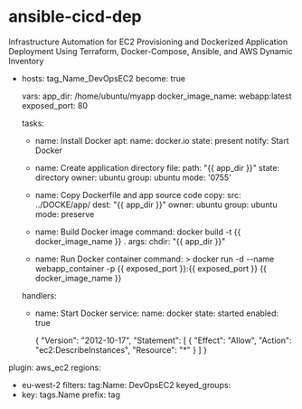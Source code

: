 # ansible-cicd-dep
Infrastructure Automation for EC2 Provisioning and Dockerized Application Deployment Using Terraform, Docker-Compose, Ansible, and AWS Dynamic Inventory


- hosts: tag_Name_DevOpsEC2
  become: true

  vars:
    app_dir: /home/ubuntu/myapp
    docker_image_name: webapp:latest
    exposed_port: 80

  tasks:
    - name: Install Docker
      apt:
        name: docker.io
        state: present
      notify: Start Docker

    - name: Create application directory
      file:
        path: "{{ app_dir }}"
        state: directory
        owner: ubuntu
        group: ubuntu
        mode: '0755'

    - name: Copy Dockerfile and app source code
      copy:
        src: ../DOCKE/app/
        dest: "{{ app_dir }}"
        owner: ubuntu
        group: ubuntu
        mode: preserve

    - name: Build Docker image
      command: docker build -t {{ docker_image_name }} .
      args:
        chdir: "{{ app_dir }}"

    - name: Run Docker container
      command: >
        docker run -d --name webapp_container
        -p {{ exposed_port }}:{{ exposed_port }}
        {{ docker_image_name }}

  handlers:
    - name: Start Docker
      service:
        name: docker
        state: started
        enabled: true


        {
          "Version": "2012-10-17",
          "Statement": [
          {
            "Effect": "Allow",
            "Action": "ec2:DescribeInstances",
            "Resource": "*"
          }
          ]
        }
        
plugin: aws_ec2
regions:
  - eu-west-2
filters:
  tag:Name: DevOpsEC2
keyed_groups:
  - key: tags.Name
    prefix: tag
